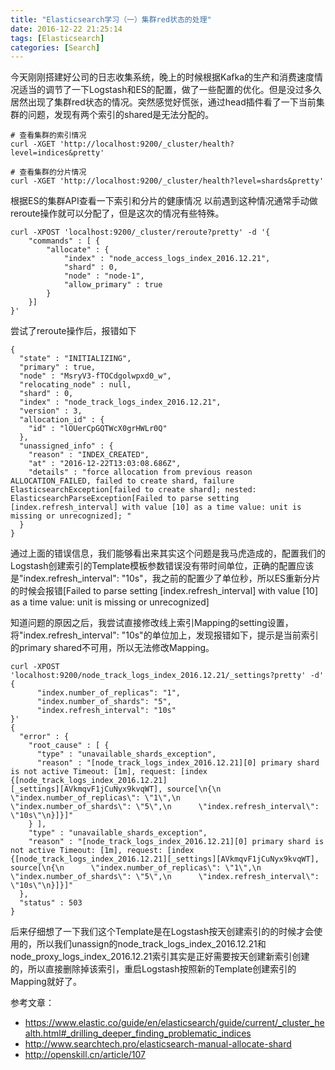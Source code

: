 ```yaml
---
title: "Elasticsearch学习（一）集群red状态的处理"
date: 2016-12-22 21:25:14
tags: [Elasticsearch]
categories: [Search]
---
```


今天刚刚搭建好公司的日志收集系统，晚上的时候根据Kafka的生产和消费速度情况适当的调节了一下Logstash和ES的配置，做了一些配置的优化。但是没过多久居然出现了集群red状态的情况。突然感觉好慌张，通过head插件看了一下当前集群的问题，发现有两个索引的shared是无法分配的。

```
# 查看集群的索引情况
curl -XGET 'http://localhost:9200/_cluster/health?level=indices&pretty'

# 查看集群的分片情况
curl -XGET 'http://localhost:9200/_cluster/health?level=shards&pretty'
```
根据ES的集群API查看一下索引和分片的健康情况
以前遇到这种情况通常手动做reroute操作就可以分配了，但是这次的情况有些特殊。

```
curl -XPOST 'localhost:9200/_cluster/reroute?pretty' -d '{
    "commands" : [ {
        "allocate" : {
            "index" : "node_access_logs_index_2016.12.21",
            "shard" : 0,
            "node" : "node-1",
            "allow_primary" : true
        }
    }]
}'
```
尝试了reroute操作后，报错如下

```
{
  "state" : "INITIALIZING",
  "primary" : true,
  "node" : "MsryV3-fTOCdgolwpxd0_w",
  "relocating_node" : null,
  "shard" : 0,
  "index" : "node_track_logs_index_2016.12.21",
  "version" : 3,
  "allocation_id" : {
    "id" : "lOUerCpGQTWcX0grHWLr0Q"
  },
  "unassigned_info" : {
    "reason" : "INDEX_CREATED",
    "at" : "2016-12-22T13:03:08.686Z",
    "details" : "force allocation from previous reason ALLOCATION_FAILED, failed to create shard, failure ElasticsearchException[failed to create shard]; nested: ElasticsearchParseException[Failed to parse setting [index.refresh_interval] with value [10] as a time value: unit is missing or unrecognized]; "
  }
}
```

通过上面的错误信息，我们能够看出来其实这个问题是我马虎造成的，配置我们的Logstash创建索引的Template模板参数错误没有带时间单位，正确的配置应该是"index.refresh_interval": "10s"，我之前的配置少了单位秒，所以ES重新分片的时候会报错[Failed to parse setting [index.refresh_interval] with value [10] as a time value: unit is missing or unrecognized]

知道问题的原因之后，我尝试直接修改线上索引Mapping的setting设置，将"index.refresh_interval": "10s"的单位加上，发现报错如下，提示是当前索引的primary shared不可用，所以无法修改Mapping。

```
curl -XPOST 'localhost:9200/node_track_logs_index_2016.12.21/_settings?pretty' -d'
{
      "index.number_of_replicas": "1",
      "index.number_of_shards": "5",
      "index.refresh_interval": "10s"
}'
{
  "error" : {
    "root_cause" : [ {
      "type" : "unavailable_shards_exception",
      "reason" : "[node_track_logs_index_2016.12.21][0] primary shard is not active Timeout: [1m], request: [index {[node_track_logs_index_2016.12.21]
[_settings][AVkmqvF1jCuNyx9kvqWT], source[\n{\n      \"index.number_of_replicas\": \"1\",\n      \"index.number_of_shards\": \"5\",\n      \"index.refresh_interval\": \"10s\"\n}]}]"
    } ],
    "type" : "unavailable_shards_exception",
    "reason" : "[node_track_logs_index_2016.12.21][0] primary shard is not active Timeout: [1m], request: [index {[node_track_logs_index_2016.12.21][_settings][AVkmqvF1jCuNyx9kvqWT], source[\n{\n      \"index.number_of_replicas\": \"1\",\n      \"index.number_of_shards\": \"5\",\n      \"index.refresh_interval\": \"10s\"\n}]}]"
  },
  "status" : 503
}
```

后来仔细想了一下我们这个Template是在Logstash按天创建索引的的时候才会使用的，所以我们unassign的node_track_logs_index_2016.12.21和node_proxy_logs_index_2016.12.21索引其实是正好需要按天创建新索引创建的，所以直接删除掉该索引，重启Logstash按照新的Template创建索引的Mapping就好了。



参考文章：

- https://www.elastic.co/guide/en/elasticsearch/guide/current/_cluster_health.html#_drilling_deeper_finding_problematic_indices
- http://www.searchtech.pro/elasticsearch-manual-allocate-shard
- http://openskill.cn/article/107